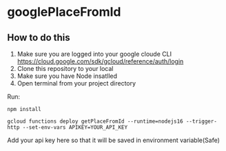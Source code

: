 # googlePlaceFromId

## How to do this 

1. Make sure you are logged into your google cloude CLI https://cloud.google.com/sdk/gcloud/reference/auth/login
2. Clone this repository to your local
3. Make sure you have Node insatlled 
4. Open terminal from your project directory 

Run:

```
npm install
```


```
gcloud functions deploy getPlaceFromId --runtime=nodejs16 --trigger-http --set-env-vars APIKEY=YOUR_API_KEY
```
Add your api key here so that it will be saved in environment variable(Safe)